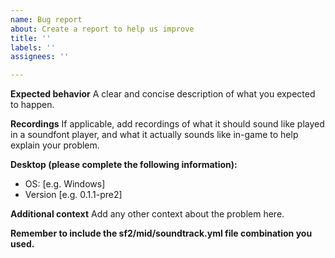 ```yaml
---
name: Bug report
about: Create a report to help us improve
title: ''
labels: ''
assignees: ''

---
```


**Expected behavior**
A clear and concise description of what you expected to happen.

**Recordings**
If applicable, add recordings of what it should sound like played in a soundfont player, and what it actually sounds like in-game to help explain your problem.

**Desktop (please complete the following information):**
 - OS: [e.g. Windows]
 - Version [e.g. 0.1.1-pre2]

**Additional context**
Add any other context about the problem here.

**Remember to include the sf2/mid/soundtrack.yml file combination you used.**
